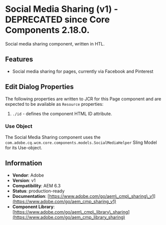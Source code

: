 <!--
Copyright 2017 Adobe

Licensed under the Apache License, Version 2.0 (the "License");
you may not use this file except in compliance with the License.
You may obtain a copy of the License at

    http://www.apache.org/licenses/LICENSE-2.0

Unless required by applicable law or agreed to in writing, software
distributed under the License is distributed on an "AS IS" BASIS,
WITHOUT WARRANTIES OR CONDITIONS OF ANY KIND, either express or implied.
See the License for the specific language governing permissions and
limitations under the License.
-->
Social Media Sharing (v1) - DEPRECATED since Core Components 2.18.0.
====

Social media sharing component, written in HTL.

## Features
* Social media sharing for pages, currently via Facebook and Pinterest

## Edit Dialog Properties
The following properties are written to JCR for this Page component and are expected to be available as `Resource` properties:

1. `./id` - defines the component HTML ID attribute.

### Use Object
The Social Media Sharing component uses the `com.adobe.cq.wcm.core.components.models.SocialMediaHelper` Sling Model for its
Use-object.

## Information
* **Vendor**: Adobe
* **Version**: v1
* **Compatibility**: AEM 6.3
* **Status**: production-ready
* **Documentation**: [https://www.adobe.com/go/aem\_cmp\_sharing\_v1](https://www.adobe.com/go/aem_cmp_sharing_v1)
* **Component Library**: [https://www.adobe.com/go/aem\_cmp\_library\_sharing](https://www.adobe.com/go/aem_cmp_library_sharing)
